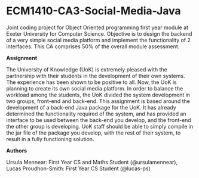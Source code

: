 # ECM1410-CA3-Social-Media-Java


Joint coding project for Object Oriented programming first year module at Exeter University for Computer Science. Objective 
is to design the backend of a very simple social media platform and implement the functionality of 2 interfaces. This CA
comprises 50% of the overall module assessment.

**Assignment**

The University of Knowledge (UoK) is extremely pleased with the partnership with their students in the development
of their own systems. The experience has been shown to be positive to all. Now, the UoK is planning to create its own
social media platform. In order to balance the workload among the students, the UoK divided the system development
in two groups, front-end and back-end. This assignment is based around the development of a back-end Java package
for the UoK. It has already determined the functionality required of the system, and has provided an interface to be
used between the back-end you develop, and the front-end the other group is developing. UoK staff should be able to
simply compile in the jar file of the package you develop, with the rest of their system, to result in a fully functioning
solution.

**Authors**

Ursula Mennear: First Year CS and Maths Student (@ursulamennear),                                                        
Lucas Proudhon-Smith: First Year CS Student (@lucas-ps)

